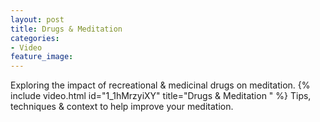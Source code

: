 ```yaml
---
layout: post
title: Drugs & Meditation
categories:
- Video
feature_image: 
---
```


Exploring the impact of recreational & medicinal drugs on meditation. 
{% include video.html id="1_1hMrzyiXY" title="Drugs & Meditation " %}
Tips, techniques & context to help improve your meditation.


